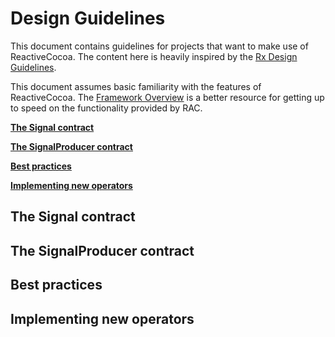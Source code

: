 # Design Guidelines

This document contains guidelines for projects that want to make use of
ReactiveCocoa. The content here is heavily inspired by the [Rx Design
Guidelines](http://blogs.msdn.com/b/rxteam/archive/2010/10/28/rx-design-guidelines.aspx).

This document assumes basic familiarity
with the features of ReactiveCocoa. The [Framework Overview][] is a better
resource for getting up to speed on the functionality provided by RAC.

**[The Signal contract](#the-signal-contract)**

**[The SignalProducer contract](#the-signalproducer-contract)**

**[Best practices](#best-practices)**

**[Implementing new operators](#implementing-new-operators)**


## The Signal contract


## The SignalProducer contract


## Best practices


## Implementing new operators


[Framework Overview]: FrameworkOverview.md

